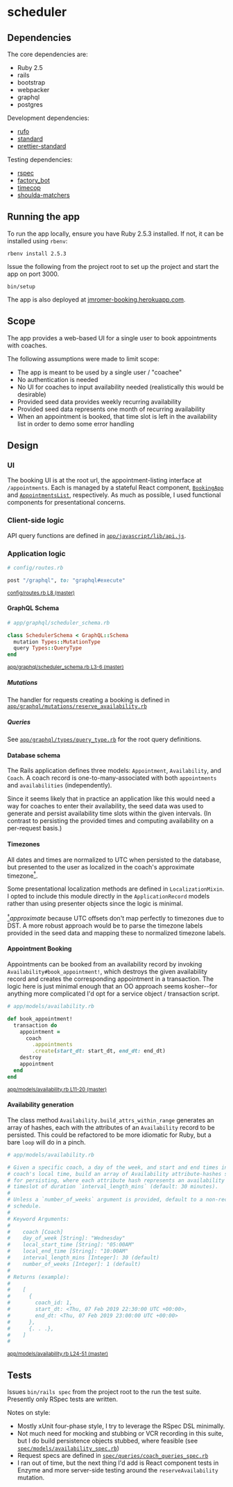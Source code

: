 scheduler
=========

Dependencies
------------

The core dependencies are:

- Ruby 2.5
- rails
- bootstrap
- webpacker
- graphql
- postgres

Development dependencies:

- [rufo](https://github.com/ruby-formatter/rufo)
- [standard](https://github.com/standard/standard)
- [prettier-standard](https://github.com/sheerun/prettier-standard)

Testing dependencies:

- [rspec](https://github.com/rspec/rspec)
- [factory\_bot](https://github.com/thoughtbot/factory_bot_rails)
- [timecop](https://github.com/travisjeffery/timecop)
- [shoulda-matchers](https://github.com/thoughtbot/shoulda-matchers)

Running the app
---------------

To run the app locally, ensure you have Ruby 2.5.3 installed. If not, it can be
installed using `rbenv`:

```shell
rbenv install 2.5.3
```

Issue the following from the project root to set up the project and start the
app on port 3000.

```shell
bin/setup
```

The app is also deployed at [jmromer-booking.herokuapp.com][heroku].

[heroku]: https://jmromer-booking.herokuapp.com

Scope
-----

The app provides a web-based UI for a single user to book appointments with
coaches.

The following assumptions were made to limit scope:

- The app is meant to be used by a single user / "coachee"
- No authentication is needed
- No UI for coaches to input availability needed (realistically this would be desirable)
- Provided seed data provides weekly recurring availability
- Provided seed data represents one month of recurring availability
- When an appointment is booked, that time slot is left in the availability list in order to demo some error handling

Design
------

### UI

The booking UI is at the root url, the appointment-listing interface at
`/appointments`. Each is managed by a stateful React component,
[`BookingApp`][booking] and [`AppointmentsList`][appointments], respectively. As
much as possible, I used functional components for presentational concerns.

[booking]: app/javascript/BookingApp.js
[appointments]: app/javascript/AppointmentsList.js

### Client-side logic

API query functions are defined in [`app/javascript/lib/api.js`][api].

[api]: app/javascript/lib/api.js


### Application logic

```ruby
# config/routes.rb

post "/graphql", to: "graphql#execute"
```
<sup>
  <a href="https://github.com/betterup/betterup-interview-fullstack-jake-romer/blob/master/config/routes.rb#L8-L8">
    config/routes.rb L8 (master)
  </a>
</sup>
<p></p>

#### GraphQL Schema

```ruby
# app/graphql/scheduler_schema.rb

class SchedulerSchema < GraphQL::Schema
  mutation Types::MutationType
  query Types::QueryType
end
```
<sup>
  <a href="https://github.com/betterup/betterup-interview-fullstack-jake-romer/blob/master/app/graphql/scheduler_schema.rb#L3-L6">
    app/graphql/scheduler_schema.rb L3-6 (master)
  </a>
</sup>
<p></p>

##### Mutations

The handler for requests creating a booking is defined in [`app/graphql/mutations/reserve_availability.rb`][mutation]

[mutation]: app/graphql/mutations/reserve_availability.rb

##### Queries

See [`app/graphql/types/query_type.rb`][queries] for the root query definitions.

[queries]: app/graphql/types/query_type.rb

#### Database schema

The Rails application defines three models: `Appointment`, `Availability`, and `Coach`.
A coach record is one-to-many-associated with both `appointments` and
`availabilities` (independently).

Since it seems likely that in practice an application like this would need a way
for coaches to enter their availability, the seed data was used to generate and
persist availability time slots within the given intervals. (In contrast to
persisting the provided times and computing availability on a per-request
basis.)

#### Timezones

All dates and times are normalized to UTC when persisted to the database, but
presented to the user as localized in the coach's approximate
timezone<a href="#fn.1" id="fr.1"><sup>†</sup></a>.

Some presentational localization methods are defined in `LocalizationMixin`. I
opted to include this module directly in the `ApplicationRecord` models rather
than using presenter objects since the logic is minimal.

<a href="#fr.1" id="fn.1"><sup>†</sup></a>_approximate_ because UTC offsets don't map perfectly to timezones due to DST. A more robust approach would be to parse the timezone labels provided in the seed data and mapping these to normalized timezone labels.

#### Appointment Booking

Appointments can be booked from an availability record by invoking
`Availability#book_appointment!`, which destroys the given availability record
and creates the corresponding appointment in a transaction. The logic here is
just minimal enough that an OO approach seems kosher--for anything more
complicated I'd opt for a service object / transaction script.

```ruby
# app/models/availability.rb

def book_appointment!
  transaction do
    appointment =
      coach
        .appointments
        .create(start_dt: start_dt, end_dt: end_dt)
    destroy
    appointment
  end
end
```
<sup>
  <a href="https://github.com/betterup/betterup-interview-fullstack-jake-romer/blob/master/app/models/availability.rb#L11-L20">
    app/models/availability.rb L11-20 (master)
  </a>
</sup>
<p></p>

#### Availability generation

The class method `Availability.build_attrs_within_range` generates an array of
hashes, each with the attributes of an `Availability` record to be persisted.
This could be refactored to be more idiomatic for Ruby, but a bare `loop` will
do in a pinch.

```ruby
# app/models/availability.rb

# Given a specific coach, a day of the week, and start and end times in
# coach's local time, build an array of Availability attribute-hashes suitable
# for persisting, where each attribute hash represents an availability
# timeslot of duration `interval_length_mins` (default: 30 minutes).
#
# Unless a `number_of_weeks` argument is provided, default to a non-recurring
# schedule.
#
# Keyword Arguments:
#
#    coach [Coach]
#    day_of_week [String]: "Wednesday"
#    local_start_time [String]: "05:00AM"
#    local_end_time [String]: "10:00AM"
#    interval_length_mins [Integer]: 30 (default)
#    number_of_weeks [Integer]: 1 (default)
#
# Returns (example):
#
#    [
#      {
#        coach_id: 1,
#        start_dt: <Thu, 07 Feb 2019 22:30:00 UTC +00:00>,
#        end_dt: <Thu, 07 Feb 2019 23:00:00 UTC +00:00>
#      },
#      {. . .},
#    ]
#
```
<sup>
  <a href="https://github.com/betterup/betterup-interview-fullstack-jake-romer/blob/master/app/models/availability.rb#L24-L51">
    app/models/availability.rb L24-51 (master)
  </a>
</sup>
<p></p>


Tests
-----

Issues `bin/rails spec` from the project root to the run the test suite.
Presently only RSpec tests are written.

Notes on style:

- Mostly xUnit four-phase style, I try to leverage the RSpec DSL minimally.
- Not much need for mocking and stubbing or VCR recording in this suite, but I
  do build persistence objects stubbed, where feasible (see [`spec/models/availability_spec.rb`][availability-specs])
- Request specs are defined in [`spec/queries/coach_queries_spec.rb`][request-specs]
- I ran out of time, but the next thing I'd add is React component tests in
  Enzyme and more server-side testing around the `reserveAvailability` mutation.

[request-specs]: spec/queries/coach_queries_spec.rb
[availability-specs]: spec/models/availability_spec.rb

